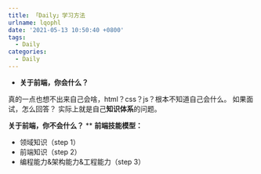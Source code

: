 ```yaml
---
title: 「Daily」学习方法
urlname: lqophl
date: '2021-05-13 10:50:40 +0800'
tags:
  - Daily
categories:
  - Daily
---
```


- **关于前端，你会什么？**

真的一点也想不出来自己会啥，html？css？js？根本不知道自己会什么。
如果面试，怎么回答？
实际上就是自己**知识体系**的问题。

**关于前端，你不会什么？**
\*\*
**前端技能模型：**

- 领域知识（step 1）
- 前端知识（step 2）
- 编程能力&架构能力&工程能力（step 3）

